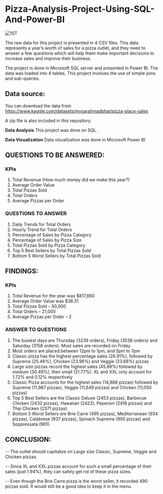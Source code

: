# Pizza-Analysis-Project-Using-SQL-And-Power-BI
![1ST](https://github.com/user-attachments/assets/c3649798-bb0f-4ad6-953a-7b4e6ab7ae2a)



The raw data for this project is presented in 4 CSV files. This data represents a year’s worth of sales for a pizza outlet, and they need to answer a few questions which will help them make important decisions to increase sales and improve their business.

The project is done in Microsoft SQL server and presented in Power BI. The data was loaded into 4 tables. This project involves the use of simple joins and sub-queries. 

## Data source:
You can download the data from https://www.kaggle.com/datasets/mysarahmadbhat/pizza-place-sales

A zip file is also included in this repository.

**Data Analysis**
This project was done on SQL .

**Data Visualization**
Data visualization was done in Microsoft Power BI



## QUESTIONS TO BE ANSWERED:
### KPIs

 1) Total Revenue (How much money did we make this year?)
 2) Average Order Value
 3) Total Pizzas Sold
 4) Total Orders
 5) Average Pizzas per Order

### QUESTIONS TO ANSWER 

 1) Daily Trends for Total Orders
 2) Hourly Trend for Total Orders
 3) Percentage of Sales by Pizza Category
 4) Percentage of Sales by Pizza Size
 5) Total Pizzas Sold by Pizza Category
 6) Top 5 Best Sellers by Total Pizzas Sold
 7) Bottom 5 Worst Sellers by Total Pizzas Sold



## FINDINGS:

### KPIs

 1) Total Revenue for the year was $817,860
 2) Average Order Value was $38.31
 3) Total Pizzas Sold – 50,000
 4) Total Orders – 21,000
 5) Average Pizzas per Order – 2

### ANSWER TO QUESTIONS
 1) The busiest days are Thursday (3239 orders), Friday (3538 orders) and Saturday (3158 orders). Most sales are recorded on Friday
 2) Most orders are placed between 12pm to 1pm, and 5pm to 7pm
 3) Classic pizza has the highest percentage sales (26.91%), followed by Supreme (25.46%), Chicken (23.96%) and Veggie (23.68%) pizzas 
 4) Large size pizzas record the highest sales (45.89%) followed by medium (30.49%), then small (21.77%). XL and XXL only account for 1.72% and 0.12% respectively 
 5) Classic Pizza accounts for the highest sales (14,888 pizzas) followed by Supreme (11,987 pizzas), Veggie (11,649 pizzas) and Chicken (11,050 pizzas)
 6) Top 5 Best Sellers are the Classic Deluxe (2453 pizzas), Barbecue Chicken (2432 pizzas), Hawaiian (2422), Peperoni (2418 pizzas) and Thai Chicken (2371 pizzas)
 7) Bottom 5 Worst Sellers are Brie Carre (490 pizzas), Mediterranean (934 pizzas), Calabrese (937 pizzas), Spinach Supreme (950 pizzas) and Soppressata (961).


## CONCLUSION:
-- The outlet should capitalize on Large size Classic, Supreme, Veggie and Chicken pizzas.

-- Since XL and XXL pizzas account for such a small percentage of their sales (just 1.94%), they can safely get rid of these pizza sizes.

-- Even though the Brie Carre pizza is the worst seller, it recorded 490 pizzas sold. It would still be a good idea to keep it in the menu. 




